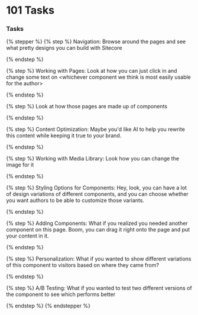 # 101 Tasks

### **Tasks**

{% stepper %}
{% step %}
Navigation: Browse around the pages and see what pretty designs you can build with Sitecore


{% endstep %}

{% step %}
&#x20;Working with Pages: Look at how you can just click in and change some text on \<whichever component we think is most easily usable for the author>


{% endstep %}

{% step %}
Look at how those pages are made up of components


{% endstep %}

{% step %}
Content Optimization: Maybe you'd like AI to help you rewrite this content while keeping it true to your brand.


{% endstep %}

{% step %}
&#x20;Working with Media Library: Look how you can change the image for it


{% endstep %}

{% step %}
Styling Options for Components: Hey, look, you can have a lot of design variations of different components, and you can choose whether you want authors to be able to customize those variants.


{% endstep %}

{% step %}
Adding Components: What if you realized you needed another component on this page. Boom, you can drag it right onto the page and put your content in it.


{% endstep %}

{% step %}
Personalization: What if you wanted to show different variations of this component to visitors based on where they came from?


{% endstep %}

{% step %}
&#x20;A/B Testing: What if you wanted to test two different versions of the component to see which performs better


{% endstep %}
{% endstepper %}

